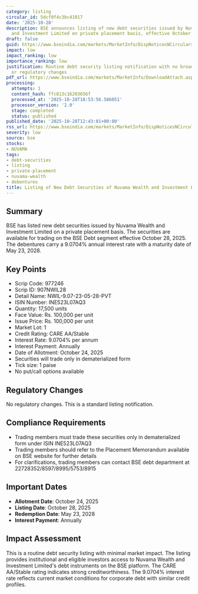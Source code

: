 ```yaml
---
category: listing
circular_id: 5dcf0f4c3bc41017
date: '2025-10-28'
description: BSE announces listing of new debt securities issued by Nuvama Wealth
  and Investment Limited on private placement basis, effective October 28, 2025.
draft: false
guid: https://www.bseindia.com/markets/MarketInfo/DispNoticesNCirculars.aspx?Noticeid={69FFB7A7-8B5F-4AC9-99D5-53FC970F0508}&noticeno=20251028-30&dt=10/28/2025&icount=30&totcount=64&flag=0
impact: low
impact_ranking: low
importance_ranking: low
justification: Routine debt security listing notification with no broader market implications
  or regulatory changes
pdf_url: https://www.bseindia.com/markets/MarketInfo/DownloadAttach.aspx?id=20251028-30&attachedId=
processing:
  attempts: 1
  content_hash: ffc813c16203656f
  processed_at: '2025-10-28T18:53:56.586051'
  processor_version: '2.0'
  stage: completed
  status: published
published_date: '2025-10-28T12:43:01+00:00'
rss_url: https://www.bseindia.com/markets/MarketInfo/DispNoticesNCirculars.aspx?Noticeid={69FFB7A7-8B5F-4AC9-99D5-53FC970F0508}&noticeno=20251028-30&dt=10/28/2025&icount=30&totcount=64&flag=0
severity: low
source: bse
stocks:
- NUVAMA
tags:
- debt-securities
- listing
- private-placement
- nuvama-wealth
- debentures
title: Listing of New Debt Securities of Nuvama Wealth and Investment Limited
---
```


## Summary

BSE has listed new debt securities issued by Nuvama Wealth and Investment Limited on a private placement basis. The securities are available for trading on the BSE Debt segment effective October 28, 2025. The debentures carry a 9.0704% annual interest rate with a maturity date of May 23, 2028.

## Key Points

- Scrip Code: 977246
- Scrip ID: 907NWIL28
- Detail Name: NWIL-9.07-23-05-28-PVT
- ISIN Number: INE523L07AQ3
- Quantity: 17,500 units
- Face Value: Rs. 100,000 per unit
- Issue Price: Rs. 100,000 per unit
- Market Lot: 1
- Credit Rating: CARE AA/Stable
- Interest Rate: 9.0704% per annum
- Interest Payment: Annually
- Date of Allotment: October 24, 2025
- Securities will trade only in dematerialized form
- Tick size: 1 paise
- No put/call options available

## Regulatory Changes

No regulatory changes. This is a standard listing notification.

## Compliance Requirements

- Trading members must trade these securities only in dematerialized form under ISIN INE523L07AQ3
- Trading members should refer to the Placement Memorandum available on BSE website for further details
- For clarifications, trading members can contact BSE debt department at 22728352/8597/8995/5753/8915

## Important Dates

- **Allotment Date**: October 24, 2025
- **Listing Date**: October 28, 2025
- **Redemption Date**: May 23, 2028
- **Interest Payment**: Annually

## Impact Assessment

This is a routine debt security listing with minimal market impact. The listing provides institutional and eligible investors access to Nuvama Wealth and Investment Limited's debt instruments on the BSE platform. The CARE AA/Stable rating indicates strong creditworthiness. The 9.0704% interest rate reflects current market conditions for corporate debt with similar credit profiles.